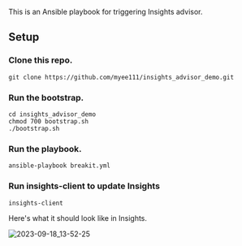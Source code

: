 This is an Ansible playbook for triggering Insights advisor.

## Setup
### Clone this repo.

```
git clone https://github.com/myee111/insights_advisor_demo.git
```
### Run the bootstrap.

```
cd insights_advisor_demo
chmod 700 bootstrap.sh
./bootstrap.sh
```

### Run the playbook.

```
ansible-playbook breakit.yml
```

### Run insights-client to update Insights

```
insights-client
```

Here's what it should look like in Insights.

![2023-09-18_13-52-25](https://github.com/myee111/insights_advisor_demo/assets/1172769/208c0798-943e-412b-bd97-8505a1c5aca2)
